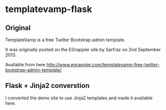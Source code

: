 templatevamp-flask
==================

Original
--------

TemplateVamp is a free Twitter Bootstrap admin template.

It was originally posted on the EGrappler site by Sarfraz on 2nd September 2013.

Available from here http://www.egrappler.com/templatevamp-free-twitter-bootstrap-admin-template/


Flask + Jinja2 converstion
--------------------------

I converted the demo site to use Jinja2 templates and made it available here.